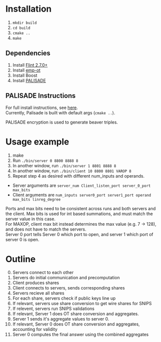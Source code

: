 # Installation

1. `mkdir build`
2. `cd build`
3. `cmake ..`
4. `make`

## Dependencies

1. Install [Flint 2.7.0+](https://flintlib.org)
2. Install [emp-ot](https://github.com/emp-toolkit/emp-ot)
3. Install Boost
4. Install [PALISADE](https://gitlab.com/palisade/palisade-release)

## PALISADE Instructions

For full install instructions, see [here](https://gitlab.com/palisade/palisade-release/-/wikis/Build-instructions).  
Currently, Palisade is built with default args (`cmake ..`).

PALISADE encryption is used to generate beaver triples.

# Usage example

1. make
2. Run `./bin/server 0 8800 8888 8`
3. In another window, run `./bin/server 1 8801 8888 8`
4. In another window, run `./bin/client 10 8800 8801 VAROP 8`
5. Repeat step 4 as desired with different num_inputs and operands. 

* Server arguments are `server_num Client_listen_port server_0_port max_bits`
* Client arguments are `num_inputs server0_port server1_port operand max_bits linreg_degree`

Ports and max bits need to be consistent across runs and both servers and the client.
Max bits is used for int based summations, and must match the server value in this case.  
For MAXOP, client max bit instead determines the max value (e.g. 7 -> 128), and does not have to match the servers.  
Server 0 port tells Server 0 which port to open, and server 1 which port of server 0 is open.

# Outline

0. Servers connect to each other
1. Servers do initial communication and precomputation
2. Client produces shares
3. Client connects to servers, sends corresponding shares
4. Servers recieve all shares
5. For each share, servers check if public keys line up
6. If relevant, servers use share conversion to get wire shares for SNIPS
7. If relevent, servers run SNIPS validations
8. If relevant, Server 1 does OT share conversion and aggregates.
9. Server 1 sends it's aggregate values to server 0. 
10. If relevant, Server 0 does OT share conversion and aggregates, accounting for validity
11. Server 0 computes the final answer using the combined aggregates
